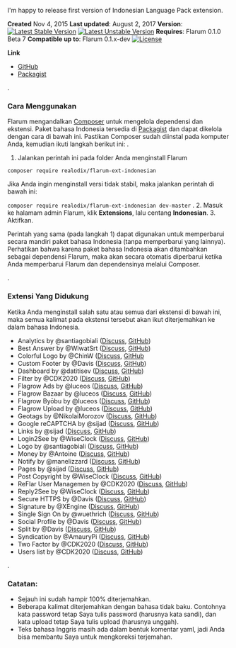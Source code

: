 I'm happy to release first version of Indonesian Language Pack extension.

**Created** Nov 4, 2015
**Last updated**: August 2, 2017
**Version**:  [![Latest Stable Version](https://poser.pugx.org/realodix/flarum-ext-indonesian/v/stable)](https://packagist.org/packages/realodix/flarum-ext-indonesian) [![Latest Unstable Version](https://poser.pugx.org/realodix/flarum-ext-indonesian/v/unstable)](https://packagist.org/packages/realodix/flarum-ext-indonesian)
**Requires**: Flarum 0.1.0 Beta 7
**Compatible up to**: Flarum 0.1.x-dev
[![License](https://poser.pugx.org/realodix/flarum-ext-indonesian/license)](https://packagist.org/packages/realodix/flarum-ext-indonesian)

**Link**
- [GitHub](https://github.com/realodix/flarum-indonesian)
- [Packagist](https://packagist.org/packages/realodix/flarum-ext-indonesian) 

.
### Cara Menggunakan
Flarum mengandalkan [Composer](https://getcomposer.org/) untuk mengelola dependensi dan ekstensi. Paket bahasa Indonesia tersedia di [Packagist](https://packagist.org/packages/realodix/flarum-ext-indonesian) dan dapat dikelola dengan cara di bawah ini. Pastikan Composer sudah diinstal pada komputer Anda, kemudian ikuti langkah berikut ini:
.
1. Jalankan perintah ini pada folder Anda menginstall Flarum

```composer require realodix/flarum-ext-indonesian```

Jika Anda ingin menginstall versi tidak stabil, maka jalankan perintah  di bawah ini:

```composer require realodix/flarum-ext-indonesian dev-master```
.
2. Masuk ke halamam admin Flarum, klik **Extensions**, lalu centang **Indonesian**.
3. Aktifkan.

Perintah yang sama (pada langkah 1) dapat digunakan untuk memperbarui secara mandiri paket bahasa Indonesia (tanpa memperbarui yang lainnya). Perhatikan bahwa karena paket bahasa Indonesia akan ditambahkan sebagai dependensi Flarum, maka akan secara otomatis diperbarui ketika Anda memperbarui Flarum dan dependensinya melalui Composer.

.
### Extensi Yang Didukung
Ketika Anda menginstall salah satu atau semua dari ekstensi di bawah ini, maka semua kalimat pada ekstensi tersebut akan ikut diterjemahkan ke dalam bahasa Indonesia.

- Analytics by @santiagobiali ([Discuss](https://discuss.flarum.org/d/1983), [GitHub](https://github.com/flagrow/flarum-ext-analytics))
- Best Answer by @WiwatSrt ([Discuss](https://discuss.flarum.org/d/3868), [GitHub](https://github.com/wiwatsrt/flarum-ext-best-answer))
- Colorful Logo by @ChinW ([Discuss](https://discuss.flarum.org/d/3003), [GitHub](https://github.com/ChinW/colorful-logo)
- Custom Footer by @Davis ([Discuss](https://discuss.flarum.org/d/2926), [GitHub](https://github.com/dav-is/flarum-ext-customfooter))
- Dashboard by @datitisev ([Discuss](https://discuss.flarum.org/d/2958), [GitHub](https://github.com/datitisev/flarum-ext-admindashboard))
- Filter by @CDK2020 ([Discuss](https://discuss.flarum.org/d/5131), [GitHub](https://github.com/issyrocks12/flarum-ext-filter))
- Flagrow Ads by @luceos ([Discuss](https://discuss.flarum.org/d/4785), [GitHub](https://github.com/flagrow/ads))
- Flagrow Bazaar by @luceos ([Discuss](https://discuss.flarum.org/d/5151), [GitHub](https://github.com/flagrow/bazaar))
- Flagrow Byōbu by @luceos ([Discuss](https://discuss.flarum.org/d/4762), [GitHub](https://github.com/flagrow/byobu))
- Flagrow Upload by @luceos ([Discuss](https://discuss.flarum.org/d/4154), [GitHub](https://github.com/flagrow/upload))
- Geotags by @NikolaiMorozov ([Discuss](https://discuss.flarum.org/d/3545), [GitHub](https://github.com/avatar4eg/flarum-ext-geotags))
- Google reCAPTCHA by @sijad ([Discuss](https://discuss.flarum.org/d/3707), [GitHub](https://github.com/sijad/flarum-ext-recaptcha))
- Links by @sijad ([Discuss](https://discuss.flarum.org/d/2230), [GitHub](https://github.com/sijad/flarum-ext-links))
- Login2See by @WiseClock ([Discuss](https://discuss.flarum.org/d/5168), [GitHub](https://github.com/WiseClock/flarum-ext-login2see))
- Logo by @santiagobiali ([Discuss](https://discuss.flarum.org/d/1881), [GitHub](https://github.com/santiagobiali/flarum-ext-logo))
- Money by @Antoine ([Discuss](https://discuss.flarum.org/d/4699), [GitHub](https://github.com/AntoineFr/flarum-ext-money))
- Notify by @manelizzard ([Discuss](https://discuss.flarum.org/d/4345), [GitHub](https://github.com/manelizzard/flarum-notify))
- Pages by @sijad ([Discuss](https://discuss.flarum.org/d/2605), [GitHub](https://github.com/sijad/flarum-ext-pages))
- Post Copyright by @WiseClock ([Discuss](https://discuss.flarum.org/d/5119), [GitHub](https://github.com/WiseClock/flarum-ext-post-copyright))
- ReFlar User Managemen by @CDK2020 ([Discuss](https://discuss.flarum.org/d/5444), [GitHub](https://github.com/ReFlar/user-management))
- Reply2See by @WiseClock ([Discuss](https://discuss.flarum.org/d/5190), [GitHub](https://github.com/WiseClock/flarum-ext-reply2see))
- Secure HTTPS by @Davis ([Discuss](https://discuss.flarum.org/d/2649), [GitHub](https://github.com/dav-is/flarum-ext-securehttps))
- Signature by @XEngine ([Discuss](https://discuss.flarum.org/d/4222), [GitHub](https://github.com/XEngine/flarum-ext-signature))
- Single Sign On by @wuethrich ([Discuss](https://discuss.flarum.org/d/5052), [GitHub](https://github.com/wuethrich44/flarum-ext-sso))
- Social Profile by @Davis ([Discuss](https://discuss.flarum.org/d/1929), [GitHub](https://github.com/dav-is/flarum-ext-socialprofile))
- Split by @Davis ([Discuss](https://discuss.flarum.org/d/3143), [GitHub](https://github.com/dav-is/flarum-ext-split))
- Syndication by @AmauryPi ([Discuss](https://discuss.flarum.org/d/4395), [GitHub](https://github.com/AmauryCarrade/flarum-ext-syndication))
- Two Factor by @CDK2020 ([Discuss](https://discuss.flarum.org/d/5226), [GitHub](https://github.com/issyrocks12/flarum-ext-twofactor))
- Users list by @CDK2020 ([Discuss](https://discuss.flarum.org/d/5021), [GitHub](https://github.com/issyrocks12/flarum-ext-users-list))

.
### Catatan:
- Sejauh ini sudah hampir 100% diterjemahkan.
- Beberapa kalimat diterjemahkan dengan bahasa tidak baku. Contohnya kata password tetap Saya tulis password (harusnya kata sandi), dan kata upload tetap Saya tulis upload (harusnya unggah).
- Teks bahasa Inggris masih ada dalam bentuk komentar yaml, jadi Anda bisa membantu Saya untuk mengkoreksi terjemahan.